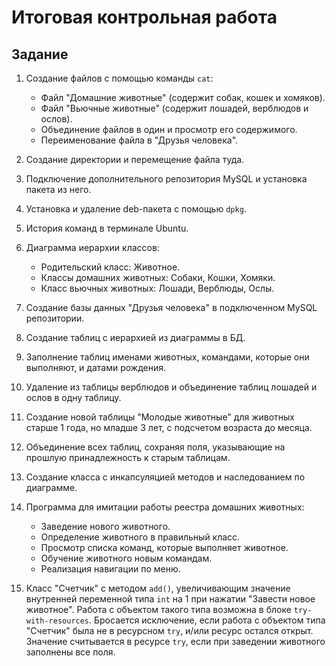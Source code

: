 # Итоговая контрольная работа

## Задание

1. Создание файлов с помощью команды `cat`:
   - Файл "Домашние животные" (содержит собак, кошек и хомяков).
   - Файл "Вьючные животные" (содержит лошадей, верблюдов и ослов).
   - Объединение файлов в один и просмотр его содержимого.
   - Переименование файла в "Друзья человека".

2. Создание директории и перемещение файла туда.

3. Подключение дополнительного репозитория MySQL и установка пакета из него.

4. Установка и удаление deb-пакета с помощью `dpkg`.

5. История команд в терминале Ubuntu.

6. Диаграмма иерархии классов:
   - Родительский класс: Животное.
   - Классы домашних животных: Собаки, Кошки, Хомяки.
   - Класс вьючных животных: Лошади, Верблюды, Ослы.

7. Создание базы данных "Друзья человека" в подключенном MySQL репозитории.

8. Создание таблиц с иерархией из диаграммы в БД.

9. Заполнение таблиц именами животных, командами, которые они выполняют, и датами рождения.

10. Удаление из таблицы верблюдов и объединение таблиц лошадей и ослов в одну таблицу.

11. Создание новой таблицы "Молодые животные" для животных старше 1 года, но младше 3 лет, с подсчетом возраста до месяца.

12. Объединение всех таблиц, сохраняя поля, указывающие на прошлую принадлежность к старым таблицам.

13. Создание класса с инкапсуляцией методов и наследованием по диаграмме.

14. Программа для имитации работы реестра домашних животных:
    - Заведение нового животного.
    - Определение животного в правильный класс.
    - Просмотр списка команд, которые выполняет животное.
    - Обучение животного новым командам.
    - Реализация навигации по меню.

15. Класс "Счетчик" с методом `add()`, увеличивающим значение внутренней переменной типа `int` на 1 при нажатии "Завести новое животное". Работа с объектом такого типа возможна в блоке `try-with-resources`. Бросается исключение, если работа с объектом типа "Счетчик" была не в ресурсном `try`, и/или ресурс остался открыт. Значение считывается в ресурсе `try`, если при заведении животного заполнены все поля.

